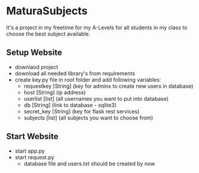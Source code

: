 # MaturaSubjects
It's a project in my freetime for my A-Levels for all students in my class to choose the best subject available.
## Setup Website
- downlaod project
- download all needed library's from requirements
- create key.py file in root folder and add following variables:
    - requestkey [String] (key for admins to create new users in database)
    - host [String] (ip address)
    - userlist [list] (all usernames you want to put into database)
    - db [String] (link to database - sqlite3)
    - secret_key [String] (key for flask rest services)
    - subjects [list] (all subjects you want to choose from)
## Start Website
- start app.py
- start request.py
  - database file and users.txt should be created by now